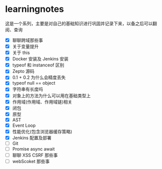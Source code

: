 <!--
 * @Author: your name
 * @Date: 2019-08-31 15:49:59
 * @LastEditTime: 2020-08-29 09:30:32
 * @LastEditors: Please set LastEditors
 * @Description: In User Settings Edit
 * @FilePath: /learningnotes/README.md
-->

# learningnotes

这是一个系列，主要是对自己的基础知识进行巩固并记录下来，以备之后可以翻阅、查询

- [x] 聊聊跨域那些事
- [x] 关于变量提升
- [x] 关于 this
- [x] Docker 安装及 Jenkins 安装
- [x] typeof 和 instanceof 区别
- [x] Zepto 源码
- [x] 0.1 + 0.2 为什么会精度丢失
- [x] typeof null == object
- [x] 字符串有长度吗
- [x] 对象上的方法为什么可以用在基础类型上
- [x] 作用域(作用域、作用域链)相关
- [x] 闭包
- [x] 原型
- [x] AST
- [x] Event Loop
- [x] 性能优化(包含浏览器缓存策略)
- [x] Jenkins 配置及部署
- [ ] Git
- [ ] Promise async await
- [ ] 聊聊 XSS CSRF 那些事
- [ ] webScoket 那些事
